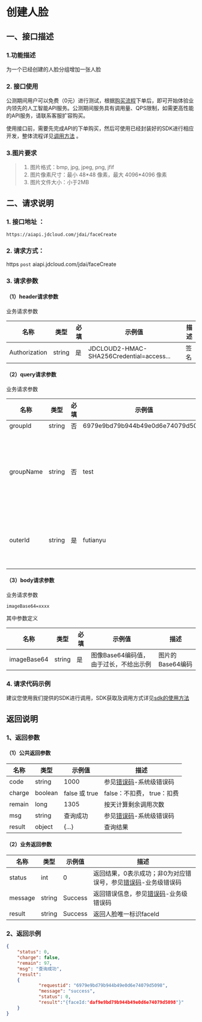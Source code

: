# 创建人脸

## 一、接口描述 

### 1.功能描述

为一个已经创建的人脸分组增加一张人脸

### 2. 接口使用 

公测期间用户可以免费（0元）进行测试，根据[购买流程](../Pricing/Purchase-Process.md)下单后，即可开始体验业内领先的人工智能API服务。公测期间服务具有调用量、QPS限制，如需更高性能的API服务，请联系客服扩容购买。

使用接口前，需要先完成API的下单购买，然后可使用已经封装好的SDK进行相应开发，整体流程详见[调用方法](../Operation-Guide/call-methods.md)  。

### 3.图片要求

> 1. 图片格式：bmp, jpg, jpeg, png, jfif
> 2. 图片像素尺寸：最小 48\*48 像素，最大 4096\*4096 像素
> 3. 图片文件大小：小于2MB

## 二、请求说明

### 1. 接口地址 ：

```
https://aiapi.jdcloud.com/jdai/faceCreate
```

### 2. 请求方式：
  
https `post` aiapi.jdcloud.com/jdai/faceCreate

### 3. 请求参数  
 
#### （1）header请求参数
业务请求参数

名称 | 类型 | 必填 | 示例值 | 描述
------|-----|-----|-----|-----
Authorization | string | 是 | JDCLOUD2-HMAC-SHA256Credential=access... | 签名


#### （2）query请求参数
业务请求参数

名称 | 类型 | 必填 | 示例值 | 描述
------|-----|-----|-----|-----
groupId | string | 否 | 6979e9bd79b944b49e0d6e74079d5098 | 分组Id
groupName | string | 否 | test | 分组名称,若groupId不为空则以groupId作为分组的唯一标识
outerId | string | 是 | futianyu | 用户定义的人脸唯一标识，支持中文

#### （3）body请求参数
业务请求参数
```
imageBase64=xxxx
```
其中参数定义

名称 | 类型 | 必填 | 示例值 | 描述
------|-----|-----|-----|-----
imageBase64 | string | 是 | 图像Base64编码值，由于过长，不给出示例 | 图片的Base64编码


### 4. 请求代码示例
建议您使用我们提供的SDK进行调用，SDK获取及调用方式详见[sdk的使用方法](../Operation-Guide/Use-Sdk.md)
 
## 返回说明

### 1、返回参数
#### （1）公共返回参数

名称 | 类型 | 示例值 | 描述
------|-----|-----|-----
code | string | 1000 | 参见[错误码](createFace-Error-Code.md)-系统级错误码
charge | boolean | false 或 true | false：不扣费， true：扣费
remain | long | 1305 | 按天计算剩余调用次数
msg | string | 查询成功 | 参见[错误码](createFace-Error-Code.md)-系统级错误码
result | object | {...} | 查询结果


#### （2）业务返回参数


名称 | 类型 | 示例值 | 描述
------|-----|-----|-----
status | int | 0 | 返回结果，0表示成功；非0为对应错误号，参见[错误码](createFace-Error-Code.md)-业务级错误码
message | string | Success | 返回错误信息，参见[错误码](createFace-Error-Code.md)-业务级错误码
result | string | Success | 返回人脸唯一标识faceId

 


### 2、返回示例

```JSON
{
    "status": 0, 
    "charge": false,
    "remain": 97,
    "msg": "查询成功",
    "result": 
    {
    	    "requestid": "6979e9bd79b944b49e0d6e74079d5098",
            "message": "success",
            "status": 0,
            "result":"{faceId:"daf9e9bd79b944b49e0d6e74079d5098"}"
    }
}
```
